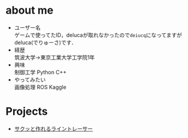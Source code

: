 # about me
- ユーザー名  
ゲームで使ってたID，delucaが取れなかったので`deiucq`になってますがdeluca(でりゅーさ)です．
- 経歴  
筑波大学→東京工業大学工学院1年
- 興味  
制御工学 Python C++ 
- やってみたい  
画像処理 ROS Kaggle 

# Projects
- [サクッと作れるライントレーサー](https://github.com/deIucq/linetracer)

<!---
deIucq/deIucq is a ✨ special ✨ repository because its `README.md` (this file) appears on your GitHub profile.
You can click the Preview link to take a look at your changes.
--->
